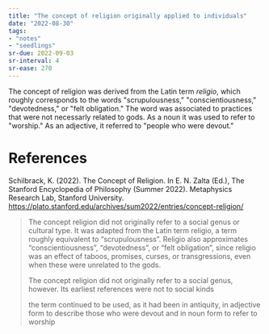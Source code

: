 ```yaml
---
title: "The concept of religion originally applied to individuals"
date: "2022-08-30"
tags:
- "notes"
- "seedlings"
sr-due: 2022-09-03
sr-interval: 4
sr-ease: 270
---
```


The concept of religion was derived from the Latin term *religio*, which roughly corresponds to the words "scrupulousness," "conscientiousness," "devotedness," or "felt obligation." The word was associated to practices that were not necessarly related to gods. As a noun it was used to refer to "worship." As an adjective, it referred to "people who were devout."

# References

Schilbrack, K. (2022). The Concept of Religion. In E. N. Zalta (Ed.), The Stanford Encyclopedia of Philosophy (Summer 2022). Metaphysics Research Lab, Stanford University. https://plato.stanford.edu/archives/sum2022/entries/concept-religion/

>The concept religion did not originally refer to a social genus or cultural type. It was adapted from the Latin term religio, a term roughly equivalent to “scrupulousness”. Religio also approximates “conscientiousness”, “devotedness”, or “felt obligation”, since religio was an effect of taboos, promises, curses, or transgressions, even when these were unrelated to the gods.
>
>The concept religion did not originally refer to a social genus, however. Its earliest references were not to social kinds
>
>the term continued to be used, as it had been in antiquity, in adjective form to describe those who were devout and in noun form to refer to worship